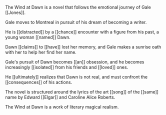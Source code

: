 
The Wind at Dawn is a novel that follows the emotional journey of Gale [[Jones]].

Gale moves to Montreal in pursuit of his dream of becoming a writer.

He is [[distracted]] by a [[chance]] encounter with a figure from his past, a young woman [[named]] Dawn.

Dawn [[claims]] to [[have]] lost her memory, and Gale makes a sunrise oath with her to help her find her name.

Gale's pursuit of Dawn becomes [[an]] obsession, and he becomes increasingly [[isolated]] from his friends and [[loved]] ones.

He [[ultimately]] realizes that Dawn is not real, and must confront the [[consequences]] of his actions.

The novel is structured around the lyrics of the art [[song]] of the [[same]] name by Edward [[Elgar]] and Caroline Alice Roberts.

The Wind at Dawn is a work of literary magical realism.